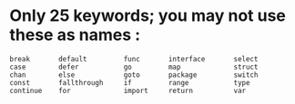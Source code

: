 # Only 25 keywords; you may not use these as names :

    break       default         func       interface       select
    case        defer           go         map             struct
    chan        else            goto       package         switch
    const       fallthrough     if         range           type
    continue    for             import     return          var
